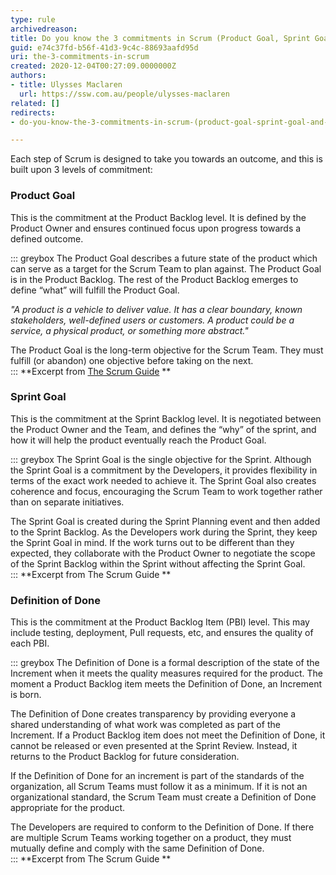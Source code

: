 ```yaml
---
type: rule
archivedreason: 
title: Do you know the 3 commitments in Scrum (Product Goal, Sprint Goal, and Definition of Done)?
guid: e74c37fd-b56f-41d3-9c4c-88693aafd95d
uri: the-3-commitments-in-scrum
created: 2020-12-04T00:27:09.0000000Z
authors:
- title: Ulysses Maclaren
  url: https://ssw.com.au/people/ulysses-maclaren
related: []
redirects:
- do-you-know-the-3-commitments-in-scrum-(product-goal-sprint-goal-and-definition-of-done)

---
```


Each step of Scrum is designed to take you towards an outcome, and this is built upon 3 levels of commitment:

<!--endintro-->

### Product Goal

This is the commitment at the Product Backlog level. It is defined by the Product Owner and ensures continued focus upon progress towards a defined outcome.


::: greybox
The Product Goal describes a future state of the product which can serve as a target for the Scrum Team to plan against. The Product Goal is in the Product Backlog. The rest of the Product Backlog emerges to define “what” will fulfill the Product Goal.

*"A product is a vehicle to deliver value. It has a clear boundary, known stakeholders, well-defined users or customers. A product could be a service, a physical product, or something more abstract."*

The Product Goal is the long-term objective for the Scrum Team. They must fulfill (or abandon) one objective before taking on the next.  
:::
 **Excerpt from [The Scrum Guide](https&#58;//www.scrumguides.org/scrum-guide.html)
** 
### Sprint Goal


This is the commitment at the Sprint Backlog level. It is negotiated between the Product Owner and the Team, and defines the “why” of the sprint, and how it will help the product eventually reach the Product Goal.


::: greybox
The Sprint Goal is the single objective for the Sprint. Although the Sprint Goal is a commitment by the Developers, it provides flexibility in terms of the exact work needed to achieve it. The Sprint Goal also creates coherence and focus, encouraging the Scrum Team to work together rather than on separate initiatives.

The Sprint Goal is created during the Sprint Planning event and then added to the Sprint Backlog. As the Developers work during the Sprint, they keep the Sprint Goal in mind. If the work turns out to be different than they expected, they collaborate with the Product Owner to negotiate the scope of the Sprint Backlog within the Sprint without affecting the Sprint Goal.  
:::
 **Excerpt from The Scrum Guide
** 
### Definition of Done


This is the commitment at the Product Backlog Item (PBI) level. This may include testing, deployment, Pull requests, etc, and ensures the quality of each PBI.


::: greybox
The Definition of Done is a formal description of the state of the Increment when it meets the quality measures required for the product.
The moment a Product Backlog item meets the Definition of Done, an Increment is born.

The Definition of Done creates transparency by providing everyone a shared understanding of what work was completed as part of the Increment. If a Product Backlog item does not meet the Definition of Done, it cannot be released or even presented at the Sprint Review. Instead, it returns to the Product Backlog for future consideration.

If the Definition of Done for an increment is part of the standards of the organization, all Scrum Teams must follow it as a minimum. If it is not an organizational standard, the Scrum Team must create a Definition of Done appropriate for the product.

The Developers are required to conform to the Definition of Done. If there are multiple Scrum Teams working together on a product, they must mutually define and comply with the same Definition of Done.  
:::
 **Excerpt from The Scrum Guide
**

